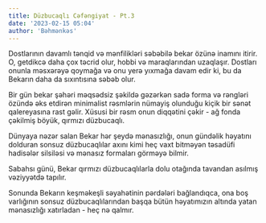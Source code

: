 ```yaml
---
title: Düzbucaqlı Cəfəngiyat - Pt.3
date: '2023-02-15 05:04'
author: 'Bəhmənkəs'
---
```


Dostlarının davamlı tənqid və mənfilikləri səbəbilə bekar özünə inamını itirir. O, getdikcə daha çox təcrid olur, hobbi və maraqlarından uzaqlaşır. Dostları onunla məsxərəyə qoymağa və onu yerə yıxmağa davam edir ki, bu da Bekarın daha da sıxıntısına səbəb olur.

Bir gün bekar şəhəri məqsədsiz şəkildə gəzərkən sadə forma və rəngləri özündə əks etdirən minimalist rəsmlərin nümayiş olunduğu kiçik bir sənət qalereyasına rast gəlir. Xüsusi bir rəsm onun diqqətini çəkir - ağ fonda çəkilmiş böyük, qırmızı düzbucaqlı.

Dünyaya nəzər salan Bekar hər şeydə mənasızlığı, onun gündəlik həyatını dolduran sonsuz düzbucaqlılar axını kimi heç vaxt bitməyən təsadüfi hadisələr silsiləsi və mənasız formaları görməyə bilmir.

Sabahsı günü, Bekar qırmızı düzbucaqlılarla dolu otağında tavandan asılmış vəziyyətdə tapılır.

Sonunda Bekarın keşməkeşli səyahətinin pərdələri bağlandıqca, ona boş varlığının sonsuz düzbucaqlılarından başqa bütün həyatımızın altında yatan mənasızlığı xatırladan - heç nə qalmır.
